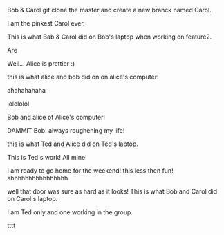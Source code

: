 Bob & Carol git clone the master and create a new branck named Carol.

I am the pinkest Carol ever.

This is what Bab & Carol did on Bob's laptop when working on feature2.

Are

Well... Alice is prettier :)

this is what alice and bob did on on alice's computer!

ahahahahaha

lolololol

Bob and alice of Alice's computer!

DAMMIT Bob! always roughening my life!

this is what Ted and Alice did on Ted's laptop.

This is Ted's work!  All mine!

I am ready to go home for the weekend! this less then fun!
ahhhhhhhhhhhhhhhh

well that door was sure as hard as it looks!
This is what Bob and Carol did on Carol's laptop.

I am Ted only and one working in the group.

tttt